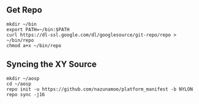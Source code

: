 Get Repo
--------

    mkdir ~/bin
    export PATH=~/bin:$PATH
    curl https://dl-ssl.google.com/dl/googlesource/git-repo/repo > ~/bin/repo
    chmod a+x ~/bin/repo

Syncing the XY Source
---------------------------------------

    mkdir ~/aosp
    cd ~/aosp
    repo init -u https://github.com/nazunamoe/platform_manifest -b NYLON
    repo sync -j16
